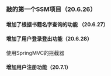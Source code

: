 ### 敲的第一个SSM项目（20.6.26）

#### 增加了根据书籍名字查询的功能 （20.6.27）

#### 增加了用户登录登出功能（20.6.28）
使用SpringMVC的拦截器

#### 增加用户注册功能（20.7.1）
